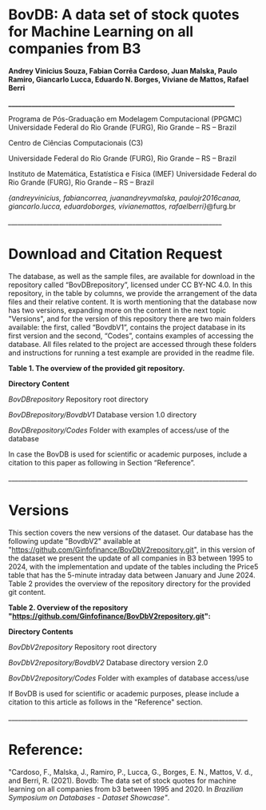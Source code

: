 ﻿
# **BovDB: A data set of stock quotes for Machine Learning on all companies from B3**

**Andrey Vinicius Souza, Fabian Corrêa Cardoso, Juan Malska, Paulo Ramiro, Giancarlo Lucca, Eduardo N. Borges, Viviane de Mattos, Rafael Berri**

**\_\_\_\_\_\_\_\_\_\_\_\_\_\_\_\_\_\_\_\_\_\_\_\_\_\_\_\_\_\_\_\_\_\_\_\_\_\_\_\_\_\_\_\_\_\_\_\_\_\_\_\_\_\_\_\_\_\_\_\_\_\_\_\_\_\_\_\_**

Programa de Pós-Graduação em Modelagem Computacional (PPGMC) Universidade Federal do Rio Grande (FURG), Rio Grande – RS – Brazil

Centro de Ciências Computacionais (C3)

Universidade Federal do Rio Grande (FURG), Rio Grande – RS – Brazil

Instituto de Matemática, Estatística e Física (IMEF) Universidade Federal do Rio Grande (FURG), Rio Grande – RS – Brazil

*{*andreyvinicius, fabiancorrea, juanandreyvmalska, paulojr2016canaa, giancarlo.lucca, eduardoborges, vivianemattos, rafaelberri*}*@furg.br

*\_\_\_\_\_\_\_\_\_\_\_\_\_\_\_\_\_\_\_\_\_\_\_\_\_\_\_\_\_\_\_\_\_\_\_\_\_\_\_\_\_\_\_\_\_\_\_\_\_\_\_\_\_\_\_\_\_\_\_\_\_\_\_\_\_\_\_*
# **Download and Citation Request**
The database, as well as the sample files, are available for download in the repository called “BovDBrepository”, licensed under CC BY-NC 4.0. In this repository, in the table by columns, we provide the arrangement of the data files and their relative content. It is worth mentioning that the database now has two versions, expanding more on the content in the next topic "Versions", and for the version of this repository there are two main folders available: the first, called “BovdbV1”, contains the project database in its first version and the second, “Codes”, contains examples of accessing the database. All files related to the project are accessed through these folders and instructions for running a test example are provided in the readme file.

**Table 1. The overview of the provided git repository.**

**Directory	Content**

*BovDBrepository*	Repository root directory

*BovDBrepository/BovdbV1*	Database version 1.0 directory

*BovDBrepository/Codes*	Folder with examples of access/use of the database

In case the BovDB is used for scientific or academic purposes, include a citation to this paper as following in Section “Reference”.

\_\_\_\_\_\_\_\_\_\_\_\_\_\_\_\_\_\_\_\_\_\_\_\_\_\_\_\_\_\_\_\_\_\_\_\_\_\_\_\_\_\_\_\_\_\_\_\_\_\_\_\_\_\_\_\_\_\_\_\_\_\_\_\_\_\_\_\_\_\_\_\_\_\_\_

# **Versions**
This section covers the new versions of the dataset. Our database has the following update "BovdbV2" available at "https://github.com/Ginfofinance/BovDbV2repository.git", in this version of the dataset we present the update of all companies in B3 between 1995 to 2024, with the implementation and update of the tables including the Price5 table that has the 5-minute intraday data between January and June 2024. Table 2 provides the overview of the repository directory for the provided git content.

**Table 2. Overview of the repository "https://github.com/Ginfofinance/BovDbV2repository.git":**

**Directory Contents**

*BovDbV2repository* Repository root directory

*BovDbV2repository/BovdbV2* Database directory version 2.0

*BovDbV2repository/Codes* Folder with examples of database access/use

If BovDB is used for scientific or academic purposes, please include a citation to this article as follows in the "Reference" section.

\_\_\_\_\_\_\_\_\_\_\_\_\_\_\_\_\_\_\_\_\_\_\_\_\_\_\_\_\_\_\_\_\_\_\_\_\_\_\_\_\_\_\_\_\_\_\_\_\_\_\_\_\_\_\_\_\_\_\_\_\_\_\_\_\_\_\_\_\_\_\_\_\_\_\_
# **Reference:**
"Cardoso, F., Malska, J., Ramiro, P., Lucca, G., Borges, E. N., Mattos, V. d., and Berri, R. (2021). Bovdb: The data set of stock quotes for machine learning on all companies from b3 between 1995 and 2020. In *Brazilian Symposium on Databases - Dataset Showcase"*.  

